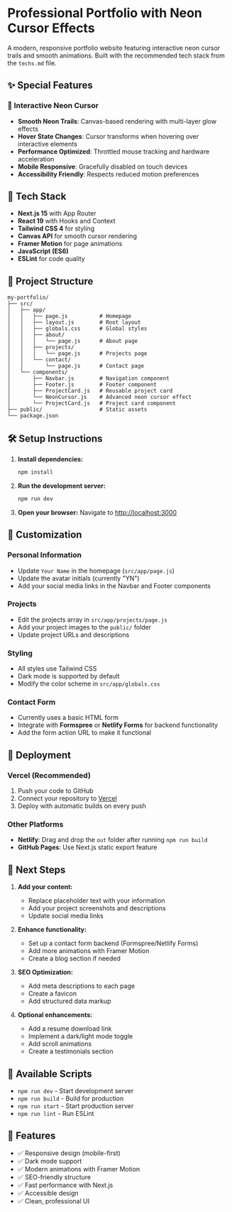 # Professional Portfolio with Neon Cursor Effects

A modern, responsive portfolio website featuring interactive neon cursor trails and smooth animations. Built with the recommended tech stack from the `techs.md` file.

## ✨ Special Features

### 🎨 Interactive Neon Cursor
- **Smooth Neon Trails**: Canvas-based rendering with multi-layer glow effects
- **Hover State Changes**: Cursor transforms when hovering over interactive elements  
- **Performance Optimized**: Throttled mouse tracking and hardware acceleration
- **Mobile Responsive**: Gracefully disabled on touch devices
- **Accessibility Friendly**: Respects reduced motion preferences

## 🚀 Tech Stack

- **Next.js 15** with App Router
- **React 19** with Hooks and Context
- **Tailwind CSS 4** for styling
- **Canvas API** for smooth cursor rendering
- **Framer Motion** for page animations
- **JavaScript (ES6)**
- **ESLint** for code quality

## 📁 Project Structure

```
my-portfolio/
├── src/
│   ├── app/
│   │   ├── page.js          # Homepage
│   │   ├── layout.js        # Root layout
│   │   ├── globals.css      # Global styles
│   │   ├── about/
│   │   │   └── page.js      # About page
│   │   ├── projects/
│   │   │   └── page.js      # Projects page
│   │   └── contact/
│   │       └── page.js      # Contact page
│   └── components/
│       ├── Navbar.js        # Navigation component
│       ├── Footer.js        # Footer component
│       ├── ProjectCard.js   # Reusable project card
│       └── NeonCursor.js    # Advanced neon cursor effect
│       └── ProjectCard.js   # Project card component
├── public/                  # Static assets
└── package.json
```

## 🛠️ Setup Instructions

1. **Install dependencies:**
   ```bash
   npm install
   ```

2. **Run the development server:**
   ```bash
   npm run dev
   ```

3. **Open your browser:**
   Navigate to [http://localhost:3000](http://localhost:3000)

## 🎨 Customization

### Personal Information
- Update `Your Name` in the homepage (`src/app/page.js`)
- Update the avatar initials (currently "YN")
- Add your social media links in the Navbar and Footer components

### Projects
- Edit the projects array in `src/app/projects/page.js`
- Add your project images to the `public/` folder
- Update project URLs and descriptions

### Styling
- All styles use Tailwind CSS
- Dark mode is supported by default
- Modify the color scheme in `src/app/globals.css`

### Contact Form
- Currently uses a basic HTML form
- Integrate with **Formspree** or **Netlify Forms** for backend functionality
- Add the form action URL to make it functional

## 🚀 Deployment

### Vercel (Recommended)
1. Push your code to GitHub
2. Connect your repository to [Vercel](https://vercel.com)
3. Deploy with automatic builds on every push

### Other Platforms
- **Netlify**: Drag and drop the `out` folder after running `npm run build`
- **GitHub Pages**: Use Next.js static export feature

## 📝 Next Steps

1. **Add your content:**
   - Replace placeholder text with your information
   - Add your project screenshots and descriptions
   - Update social media links

2. **Enhance functionality:**
   - Set up a contact form backend (Formspree/Netlify Forms)
   - Add more animations with Framer Motion
   - Create a blog section if needed

3. **SEO Optimization:**
   - Add meta descriptions to each page
   - Create a favicon
   - Add structured data markup

4. **Optional enhancements:**
   - Add a resume download link
   - Implement a dark/light mode toggle
   - Add scroll animations
   - Create a testimonials section

## 🔧 Available Scripts

- `npm run dev` - Start development server
- `npm run build` - Build for production
- `npm run start` - Start production server
- `npm run lint` - Run ESLint

## 🎯 Features

- ✅ Responsive design (mobile-first)
- ✅ Dark mode support
- ✅ Modern animations with Framer Motion
- ✅ SEO-friendly structure
- ✅ Fast performance with Next.js
- ✅ Accessible design
- ✅ Clean, professional UI
